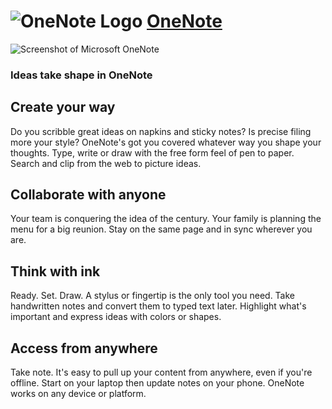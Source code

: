 # ![OneNote Logo](https://cdn.rawgit.com/pauby/ChocoPackages/2f2bb99a/icons/onenote.jpg "OneNote Logo") [OneNote](https://chocolatey.org/packages/onenote)

![Screenshot of Microsoft OneNote](https://site-cdn.onenote.net/1693041555_Images/on-rewind-and-replay_v2.gif)	

### Ideas take shape in OneNote

## Create your way
Do you scribble great ideas on napkins and sticky notes? Is precise filing more your style? OneNote's got you covered whatever way you shape your thoughts. Type, write or draw with the free form feel of pen to paper. Search and clip from the web to picture ideas.

## Collaborate with anyone
Your team is conquering the idea of the century. Your family is planning the menu for a big reunion. Stay on the same page and in sync wherever you are.

## Think with ink
Ready. Set. Draw. A stylus or fingertip is the only tool you need. Take handwritten notes and convert them to typed text later. Highlight what's important and express ideas with colors or shapes.

## Access from anywhere
Take note. It's easy to pull up your content from anywhere, even if you're offline. Start on your laptop then update notes on your phone. OneNote works on any device or platform.